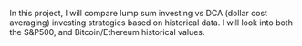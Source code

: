 In this project, I will compare lump sum investing vs DCA (dollar cost averaging) investing strategies based on historical data. I will look into both the S&P500, and Bitcoin/Ethereum historical values.
